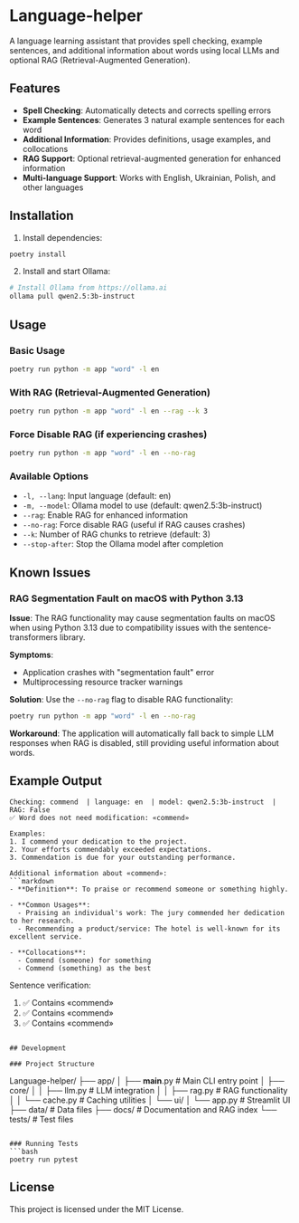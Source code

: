 # Language-helper

A language learning assistant that provides spell checking, example sentences, and additional information about words using local LLMs and optional RAG (Retrieval-Augmented Generation).

## Features

- **Spell Checking**: Automatically detects and corrects spelling errors
- **Example Sentences**: Generates 3 natural example sentences for each word
- **Additional Information**: Provides definitions, usage examples, and collocations
- **RAG Support**: Optional retrieval-augmented generation for enhanced information
- **Multi-language Support**: Works with English, Ukrainian, Polish, and other languages

## Installation

1. Install dependencies:
```bash
poetry install
```

2. Install and start Ollama:
```bash
# Install Ollama from https://ollama.ai
ollama pull qwen2.5:3b-instruct
```

## Usage

### Basic Usage
```bash
poetry run python -m app "word" -l en
```

### With RAG (Retrieval-Augmented Generation)
```bash
poetry run python -m app "word" -l en --rag --k 3
```

### Force Disable RAG (if experiencing crashes)
```bash
poetry run python -m app "word" -l en --no-rag
```

### Available Options
- `-l, --lang`: Input language (default: en)
- `-m, --model`: Ollama model to use (default: qwen2.5:3b-instruct)
- `--rag`: Enable RAG for enhanced information
- `--no-rag`: Force disable RAG (useful if RAG causes crashes)
- `--k`: Number of RAG chunks to retrieve (default: 3)
- `--stop-after`: Stop the Ollama model after completion

## Known Issues

### RAG Segmentation Fault on macOS with Python 3.13

**Issue**: The RAG functionality may cause segmentation faults on macOS when using Python 3.13 due to compatibility issues with the sentence-transformers library.

**Symptoms**: 
- Application crashes with "segmentation fault" error
- Multiprocessing resource tracker warnings

**Solution**: Use the `--no-rag` flag to disable RAG functionality:
```bash
poetry run python -m app "word" -l en --no-rag
```

**Workaround**: The application will automatically fall back to simple LLM responses when RAG is disabled, still providing useful information about words.

## Example Output

```
Checking: commend  | language: en  | model: qwen2.5:3b-instruct  | RAG: False
✅ Word does not need modification: «commend»

Examples:
1. I commend your dedication to the project.
2. Your efforts commendably exceeded expectations.
3. Commendation is due for your outstanding performance.

Additional information about «commend»:
```markdown
- **Definition**: To praise or recommend someone or something highly.

- **Common Usages**:
  - Praising an individual's work: The jury commended her dedication to her research.
  - Recommending a product/service: The hotel is well-known for its excellent service.

- **Collocations**:
  - Commend (someone) for something
  - Commend (something) as the best
```

Sentence verification:
  1. ✅ Contains «commend»
  2. ✅ Contains «commend»
  3. ✅ Contains «commend»
```

## Development

### Project Structure
```
Language-helper/
├── app/
│   ├── __main__.py      # Main CLI entry point
│   ├── core/
│   │   ├── llm.py       # LLM integration
│   │   ├── rag.py       # RAG functionality
│   │   └── cache.py     # Caching utilities
│   └── ui/
│       └── app.py       # Streamlit UI
├── data/                # Data files
├── docs/               # Documentation and RAG index
└── tests/              # Test files
```

### Running Tests
```bash
poetry run pytest
```

## License

This project is licensed under the MIT License.